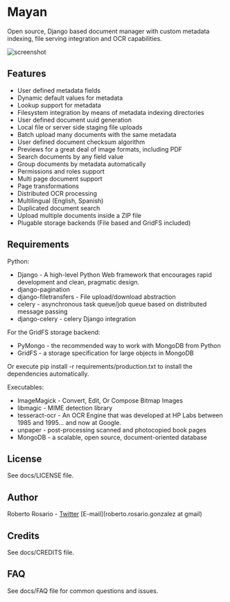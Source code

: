 Mayan
=============

Open source, Django based document manager with custom metadata indexing, file serving integration and OCR capabilities.
 
![screenshot](http://img7.imageshack.us/img7/8885/fullscreenshota.png)


Features
---

* User defined metadata fields
* Dynamic default values for metadata
* Lookup support for metadata
* Filesystem integration by means of metadata indexing directories
* User defined document uuid generation
* Local file or server side staging file uploads
* Batch upload many documents with the same metadata
* User defined document checksum algorithm
* Previews for a great deal of image formats, including PDF
* Search documents by any field value
* Group documents by metadata automatically
* Permissions and roles support
* Multi page document support
* Page transformations
* Distributed OCR processing
* Multilingual (English, Spanish)
* Duplicated document search
* Upload multiple documents inside a ZIP file 
* Plugable storage backends (File based and GridFS included)

Requirements
---

Python:

* Django - A high-level Python Web framework that encourages rapid development and clean, pragmatic design.
* django-pagination
* django-filetransfers - File upload/download abstraction
* celery - asynchronous task queue/job queue based on distributed message passing
* django-celery - celery Django integration

For the GridFS storage backend:

* PyMongo - the recommended way to work with MongoDB from Python
* GridFS - a storage specification for large objects in MongoDB

Or execute pip install -r requirements/production.txt to install the dependencies automatically.

Executables:

* ImageMagick - Convert, Edit, Or Compose Bitmap Images
* libmagic - MIME detection library
* tesseract-ocr - An OCR Engine that was developed at HP Labs between 1985 and 1995... and now at Google.
* unpaper - post-processing scanned and photocopied book pages
* MongoDB - a scalable, open source, document-oriented database

License
-------
See docs/LICENSE file.


Author
------

Roberto Rosario - [Twitter](http://twitter.com/#siloraptor) [E-mail](roberto.rosario.gonzalez at gmail)


Credits
-------
See docs/CREDITS file.


FAQ
---
See docs/FAQ file for common questions and issues.
